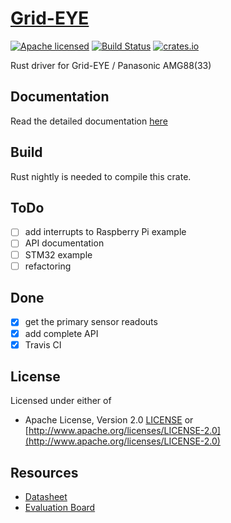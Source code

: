 # [Grid-EYE](https://crates.io/crates/grideye)

[![Apache licensed](https://img.shields.io/badge/license-Apache-blue.svg)](http://www.apache.org/licenses/LICENSE-2.0)
[![Build Status](https://travis-ci.org/uwearzt/grideye.svg?branch=master)](https://travis-ci.org/uwearzt/grideye)
[![crates.io](https://meritbadge.herokuapp.com/grideye)](https://crates.io/crates/grideye)

Rust driver for Grid-EYE / Panasonic AMG88(33)

## Documentation

 Read the detailed documentation [here](https://docs.rs/grideye/)

## Build

Rust nightly is needed to compile this crate.

## ToDo

- [ ] add interrupts to Raspberry Pi example
- [ ] API documentation
- [ ] STM32 example
- [ ] refactoring

## Done

- [x] get the primary sensor readouts
- [x] add complete API
- [x] Travis CI

## License

Licensed under either of

- Apache License, Version 2.0 [LICENSE](LICENSE) or
  [http://www.apache.org/licenses/LICENSE-2.0](http://www.apache.org/licenses/LICENSE-2.0)

## Resources

- [Datasheet](https://industrial.panasonic.com/cdbs/www-data/pdf/ADI8000/ADI8000C59.pdf)
- [Evaluation Board](https://www.sparkfun.com/products/14607)